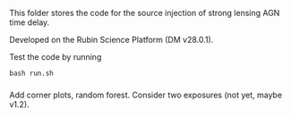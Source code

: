 This folder stores the code for the source injection of strong lensing AGN time delay.

Developed on the Rubin Science Platform (DM v28.0.1).

Test the code by running

`bash run.sh`

###
Add corner plots, random forest.
Consider two exposures (not yet, maybe v1.2). 

